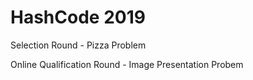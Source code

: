 # HashCode 2019
Selection Round - Pizza Problem

Online Qualification Round - Image Presentation Probem

